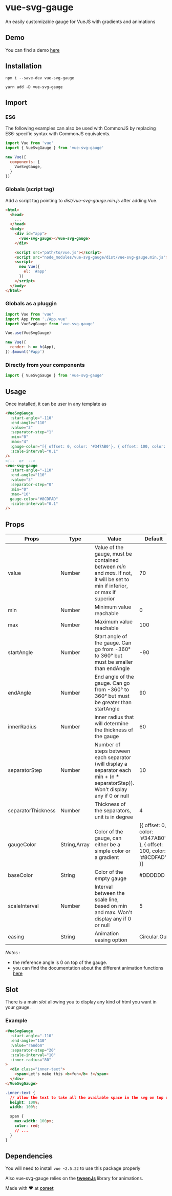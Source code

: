 # vue-svg-gauge
An easily customizable gauge for VueJS with gradients and animations

## Demo
You can find a demo [here](https://hellocomet.github.io/vue-svg-gauge/)

## Installation
`npm i --save-dev vue-svg-gauge`

`yarn add -D vue-svg-gauge`

## Import

### ES6
The following examples can also be used with CommonJS by replacing ES6-specific syntax with CommonJS equivalents.

```js
import Vue from 'vue'
import { VueSvgGauge } from 'vue-svg-gauge'

new Vue({
  components: {
    VueSvgGauge,
  }
})
```

### Globals (script tag)
Add a script tag pointing to _dist/vue-svg-gauge.min.js_ after adding Vue.

```html
<html>
  <head>
    ...
  </head>
  <body>
    <div id="app">
      <vue-svg-gauge></vue-svg-gauge>
    </div>

    <script src="path/to/vue.js"></script>
    <script src="node_modules/vue-svg-gauge/dist/vue-svg-gauge.min.js"></script>
    <script>
      new Vue({
        el: '#app'
      })
    </script>
  </body>
</html>
```

### Globals as a pluggin
```js
import Vue from 'vue'
import App from './App.vue'
import VueSvgGauge from 'vue-svg-gauge'

Vue.use(VueSvgGauge)

new Vue({
  render: h => h(App),
}).$mount('#app')

```

### Directly from your components
```js
import { VueSvgGauge } from 'vue-svg-gauge'
```

## Usage
Once installed, it can be user in any template as
```html
<VueSvgGauge
  :start-angle="-110"
  :end-angle="110"
  :value="3"
  :separator-step="1"
  :min="0"
  :max="4"
  :gauge-color="[{ offset: 0, color: '#347AB0'}, { offset: 100, color: '#8CDFAD'}]"
  :scale-interval="0.1"
/>
<!--  or  -->
<vue-svg-gauge
  :start-angle="-110"
  :end-angle="110"
  :value="3"
  :separator-step="0"
  :min="0"
  :max="10"
  gauge-color="#8CDFAD"
  :scale-interval="0.1"
/>
```

## Props

| Props | Type | Value | Default |
|---|---|---|---|
| value | Number | Value of the gauge, must be contained between *min* and *max*. If not, it will be set to min if inferior, or max if superior | 70 |
| min | Number | Minimum value reachable | 0 |
| max | Number | Maximum value reachable | 100 |
| startAngle | Number | Start angle of the gauge. Can go from -360° to 360° but must be smaller than endAngle | -90 |
| endAngle | Number | End angle of the gauge. Can go from -360° to 360° but must be greater than startAngle | 90 |
| innerRadius | Number | inner radius that will determine the thickness of the gauge | 60 |
| separatorStep | Number | Number of steps between each separator (will display a separator each min + (n * separatorStep)). Won't display any if 0 or null | 10 |
| separatorThickness | Number | Thickness of the separators, unit is in degree | 4 |
| gaugeColor | String,Array | Color of the gauge, can either be a simple color or a gradient | [{ offset: 0, color: '#347AB0' }, { offset: 100, color: '#8CDFAD' }] |
| baseColor | String | Color of the empty gauge | #DDDDDD |
| scaleInterval | Number | Interval between the scale line, based on min and max. Won't display any if 0 or null | 5 |
| easing | String | Animation easing option | Circular.Out |

_Notes_ :
- the reference angle is 0 on top of the gauge.
- you can find the documentation about the different animation functions [here](https://github.com/tweenjs/tween.js/blob/master/docs/user_guide.md)

## Slot
There is a main _slot_ allowing you to display any kind of html you want in your gauge.

### Example
```html
<VueSvgGauge
  :start-angle="-110"
  :end-angle="110"
  :value="random"
  :separator-step="20"
  :scale-interval="10"
  :inner-radius="80"
>
  <div class="inner-text">
    <span>Let's make this <b>fun</b> !</span>
  </div>
</VueSvgGauge>
```

```css
.inner-text {
  // allow the text to take all the available space in the svg on top of the gauge
  height: 100%;
  width: 100%;

  span {
    max-width: 100px;
    color: red;
    // ...
  }
}
```

## Dependencies
You will need to install ```vue ~2.5.22``` to use this package properly

Also vue-svg-gauge relies on the [**tweenJs**](https://github.com/tweenjs/tween.js/) library for animations.

Made with ❤️ at [**comet**](https://comet.co/)
